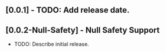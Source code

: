 ## [0.0.1] - TODO: Add release date.
## [0.0.2-Null-Safety] - Null Safety Support

* TODO: Describe initial release.
